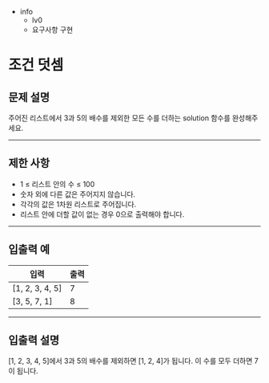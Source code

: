 - info
    - lv0
    - 요구사항 구현

# 조건 덧셈
## 문제 설명
주어진 리스트에서 3과 5의 배수를 제외한 모든 수를 더하는 solution 함수를 완성해주세요.

---

## 제한 사항

- 1 ≤ 리스트 안의 수 ≤ 100
- 숫자 외에 다른 값은 주어지지 않습니다.
- 각각의 값은 1차원 리스트로 주어집니다.
- 리스트 안에 더할 값이 없는 경우 0으로 출력해야 합니다.

---

## 입출력 예

|   입력    | 출력 |
| --------- | ------ |
| [1, 2, 3, 4, 5] | 7 |
| [3, 5, 7, 1] | 8 |

---

## 입출력 설명
[1, 2, 3, 4, 5]에서 3과 5의 배수를 제외하면 [1, 2, 4]가 됩니다. 이 수를 모두 더하면 7이 됩니다.